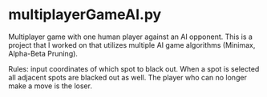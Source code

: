 # multiplayerGameAI.py
Multiplayer game with one human player against an AI opponent. This is a project that I worked on that utilizes multiple AI game algorithms 
(Minimax, Alpha-Beta Pruning).

Rules: input coordinates of which spot to black out. When a spot is selected all adjacent spots are blacked out as well.
The player who can no longer make a move is the loser.
